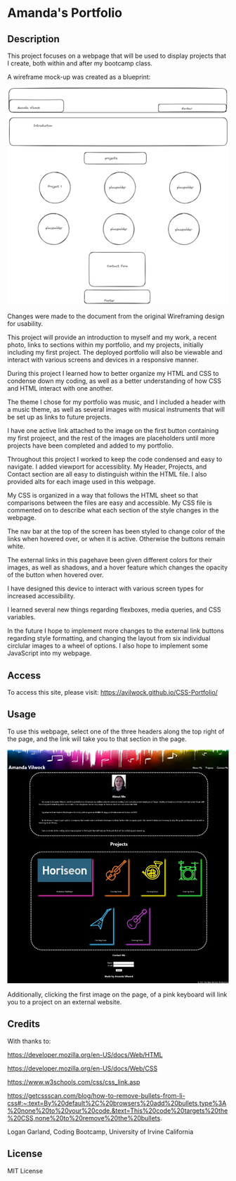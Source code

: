 # Amanda's Portfolio

## Description

This project focuses on a webpage that will be used to display projects that I create, both within and after my bootcamp class.

A wireframe mock-up was created as a blueprint:

![Alt text](<assets/images/Wireframing 1.png>)

Changes were made to the document from the original Wireframing design for usability.

This project will provide an introduction to myself and my work, a recent photo, links to sections within my portfolio, and my projects, initially including my first project. The deployed portfolio will also be viewable and interact with various screens and devices in a responsive manner.

During this project I learned how to better organize my HTML and CSS to condense down my coding, as well as a better understanding of how CSS and HTML interact with one another.

The theme I chose for my portfolio was music, and I included a header with a music theme, as well as several images with musical instruments that will be set up as links to future projects.

I have one active link attached to the image on the first button containing my first projeect, and the rest of the images are placeholders until more projects have been completed and added to my portfolio.

Throughout this project I worked to keep the code condensed and easy to navigate. I added viewport for accessiblity. My Header, Projects, and Contact section are all easy to distinguish within the HTML file. I also provided alts for each image used in this webpage.

My CSS is organized in a way that follows the HTML sheet so that comparisons between the files are easy and accessible. My CSS file is commented on to describe what each section of the style changes in the webpage.

The nav bar at the top of the screen has been styled to change color of the links when hovered over, or when it is active. Otherwise the buttons remain white.

The external links in this pagehave been given different colors for their images, as well as shadows, and a hover feature which changes the opacity of the button when hovered over.

I have designed this device to interact with various screen types for increased accessibility.

I learned several new things regarding flexboxes, media queries, and CSS variables.

In the future I hope to implement more changes to the external link buttons regarding style formatting, and changing the layout from six individual circlular images to a wheel of options. I also hope to implement some JavaScript into my webpage.


## Access

To access this site, please visit: https://avilwock.github.io/CSS-Portfolio/ 

## Usage

To use this webpage, select one of the three headers along the top right of the page, and the link will take you to that section in the page.

![Alt text](<assets/images/CSS Portfolio Image.jpeg>)

Additionally, clicking the first image on the page, of a pink keyboard will link you to a project on an external website.

## Credits

With thanks to:

https://developer.mozilla.org/en-US/docs/Web/HTML

https://developer.mozilla.org/en-US/docs/Web/CSS

https://www.w3schools.com/css/css_link.asp

https://getcssscan.com/blog/how-to-remove-bullets-from-li-css#:~:text=By%20default%2C%20browsers%20add%20bullets,type%3A%20none%20to%20your%20code.&text=This%20code%20targets%20the%20CSS,none%20to%20remove%20the%20bullets.

Logan Garland, Coding Bootcamp, University of Irvine California

## License

MIT License